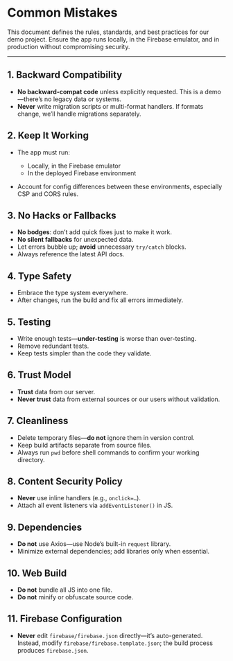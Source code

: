 # Common Mistakes

This document defines the rules, standards, and best practices for our demo project. Ensure the app runs locally, in the Firebase emulator, and in production without compromising security.

---

## 1. Backward Compatibility

* **No backward-compat code** unless explicitly requested. This is a demo—there’s no legacy data or systems.
* **Never** write migration scripts or multi-format handlers. If formats change, we’ll handle migrations separately.

## 2. Keep It Working

* The app must run:

    * Locally, in the Firebase emulator
    * In the deployed Firebase environment
* Account for config differences between these environments, especially CSP and CORS rules.

## 3. No Hacks or Fallbacks

* **No bodges**: don’t add quick fixes just to make it work.
* **No silent fallbacks** for unexpected data.
* Let errors bubble up; **avoid** unnecessary `try/catch` blocks.
* Always reference the latest API docs.

## 4. Type Safety

* Embrace the type system everywhere.
* After changes, run the build and fix all errors immediately.

## 5. Testing

* Write enough tests—**under-testing** is worse than over-testing.
* Remove redundant tests.
* Keep tests simpler than the code they validate.

## 6. Trust Model

* **Trust** data from our server.
* **Never trust** data from external sources or our users without validation.

## 7. Cleanliness

* Delete temporary files—**do not** ignore them in version control.
* Keep build artifacts separate from source files.
* Always run `pwd` before shell commands to confirm your working directory.

## 8. Content Security Policy

* **Never** use inline handlers (e.g., `onclick=…`).
* Attach all event listeners via `addEventListener()` in JS.

## 9. Dependencies

* **Do not** use Axios—use Node’s built-in `request` library.
* Minimize external dependencies; add libraries only when essential.

## 10. Web Build

* **Do not** bundle all JS into one file.
* **Do not** minify or obfuscate source code.

## 11. Firebase Configuration

* **Never** edit `firebase/firebase.json` directly—it’s auto-generated. Instead, modify `firebase/firebase.template.json`; the build process produces `firebase.json`.
